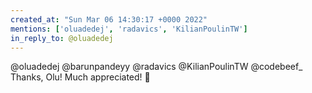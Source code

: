 ```yaml
---
created_at: "Sun Mar 06 14:30:17 +0000 2022"
mentions: ['oluadedej', 'radavics', 'KilianPoulinTW']
in_reply_to: @oluadedej
---
```


@oluadedej @barunpandeyy @radavics @KilianPoulinTW @codebeef_ Thanks, Olu! Much appreciated! 🙏